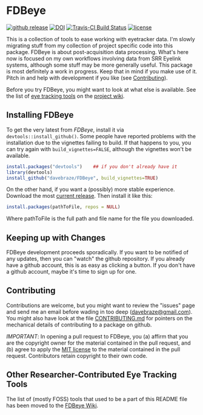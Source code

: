 FDBeye
====
[![github release](https://img.shields.io/github/release/davebraze/FDBeye.svg?label=current+release)](https://github.com/davebraze/FDBeye/releases)
[![DOI](https://zenodo.org/badge/38009047.svg)](https://zenodo.org/badge/latestdoi/38009047)
[![Travis-CI Build Status](https://travis-ci.org/davebraze/FDBeye.svg?branch=master)](https://travis-ci.org/davebraze/FDBeye)
[![license](https://img.shields.io/badge/license-MIT-brightgreen.svg)](LICENSE)

This is a collection of tools to ease working with eyetracker
data. I'm slowly migrating stuff from my collection of project
specific code into this package. FDBeye is about post-acquisition data
processing. What's here now is focused on my own workflows involving
data from SRR Eyelink systems, although some stuff may be more
generally useful. This package is most definitely a work in
progress. Keep that in mind if you make use of it. Pitch in and help
with development if you like (see [Contributing](#contributing)).

Before you try FDBeye, you might want to look at what else is
available. See the list of
[eye tracking tools](https://github.com/davebraze/FDBeye/wiki/Researcher-Contributed-Eye-Tracking-Tools)
on the [project wiki](https://github.com/davebraze/FDBeye/wiki).

Installing FDBeye
-----------------
To get the very latest from *FDBeye*, install it via
`devtools::install_github()`. Some people have reported problems with
the installation due to the vignettes failing to build. If that
happens to you, you can try again with `build_vignettes=FALSE`,
although the vignettes won't be available.

```R
install.packages("devtools")    ## if you don't already have it
library(devtools)
install_github("davebraze/FDBeye", build_vignettes=TRUE)
```

On the other hand, if you want a (possibly) more stable
experience. Download the most
[current release](https://github.com/davebraze/FDBeye/releases). Then
install it like this:

```R
install.packages(pathToFile, repos = NULL)
```

Where pathToFile is the full path and file name for the file you
downloaded.

Keeping up with Changes
-----------------------

FDBeye development proceeds sporadically. If you want to be notified
of any updates, then you can "watch" the github repository. If you
already have a github account, this is as easy as clicking a
button. If you don't have a github account, maybe it's time to sign up
for one.

Contributing
------------

Contributions are welcome, but you might want to review the "issues"
page and send me an email before wading in too deep
(<davebraze@gmail.com>). You might also have look at the file
[CONTRIBUTING.md](CONTRIBUTING.md) for pointers on the mechanical details of
contributing to a package on github.

_IMPORTANT_: In opening a pull request to FDBeye, you (a) affirm that
you are the copyright owner for the material contained in the pull
request, and (b) agree to apply the
[MIT license](https://opensource.org/licenses/MIT) to the material
contained in the pull request. Contributors retain copyright to their
own code.

Other Researcher-Contributed Eye Tracking Tools
------------------------

The list of (mostly FOSS) tools that used to be a part of this README
file has been moved to the
[FDBeye Wiki](https://github.com/davebraze/FDBeye/wiki).
